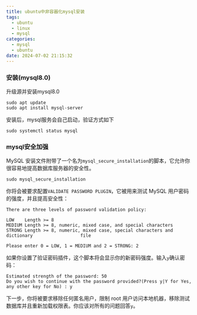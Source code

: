 ```yaml
---
title: ubuntu中非容器化mysql安装
tags:
  - ubuntu
  - linux
  - mysql
categories:
  - mysql
  - ubuntu
date: 2024-07-02 21:15:32
---
```


### 安装(mysql8.0)

升级源并安装mysql8.0

```shell
sudo apt update
sudo apt install mysql-server
```

安装后，mysql服务会自己启动，验证方式如下

```shell
sudo systemctl status mysql
```

### mysql安全加强

MySQL 安装文件附带了一个名为`mysql_secure_installation`的脚本，它允许你很容易地提高数据库服务器的安全性。

```shell
sudo mysql_secure_installation
```

你将会被要求配置`VALIDATE PASSWORD PLUGIN`，它被用来测试 MySQL 用户密码的强度，并且提高安全性：

```shell
There are three levels of password validation policy:

LOW    Length >= 8
MEDIUM Length >= 8, numeric, mixed case, and special characters
STRONG Length >= 8, numeric, mixed case, special characters and dictionary                  file

Please enter 0 = LOW, 1 = MEDIUM and 2 = STRONG: 2
```

如果你设置了验证密码插件，这个脚本将会显示你的新密码强度。输入`y`确认密码：

```shell
Estimated strength of the password: 50 
Do you wish to continue with the password provided?(Press y|Y for Yes, any other key for No) : y
```

下一步，你将被要求移除任何匿名用户，限制 root 用户访问本地机器，移除测试数据库并且重新加载权限表。你应该对所有的问题回答`y`。

